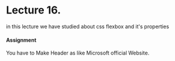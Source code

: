 # Lecture 16.

in this lecture we have studied about css flexbox and it's properties

#### Assignment 

You have to Make Header as like Microsoft official Website.
